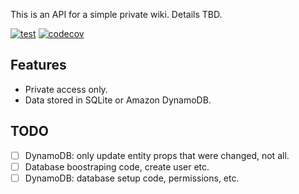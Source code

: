 This is an API for a simple private wiki.  Details TBD.

[![test](https://github.com/umonkey/torch-api/actions/workflows/tests.yml/badge.svg)](https://github.com/umonkey/torch-api/actions/workflows/tests.yml)
[![codecov](https://codecov.io/gh/umonkey/torch-api/branch/master/graph/badge.svg?token=RX0QCDYEB4)](https://codecov.io/gh/umonkey/torch-api)


## Features

- Private access only.
- Data stored in SQLite or Amazon DynamoDB.


## TODO

- [ ] DynamoDB: only update entity props that were changed, not all.
- [ ] Database boostraping code, create user etc.
- [ ] DynamoDB: database setup code, permissions, etc.
